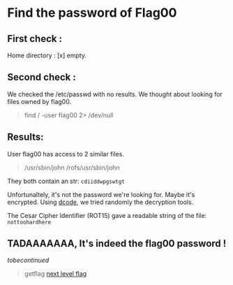 # Find the password of Flag00

## First check :
Home directory : \[x\] empty.

## Second check :
We checked the /etc/passwd with no results.
We thought about looking for files owned by flag00.

> find / -user flag00 2> /dev/null

## Results:

User flag00 has access to 2 similar files.

> /usr/sbin/john
> /rofs/usr/sbin/john

They both contain an str: `cdiiddwpgswtgt`

Unfortunaltely, it's not the password we're looking for.
Maybe it's encrypted.
Using [dcode](https://www.dcode.fr), we tried randomly the decryption tools.

The Cesar Cipher Identifier (ROT15) gave a readable string of the file: `nottoohardhere`

## TADAAAAAAA, It's indeed the flag00 password !

_tobecontinued_

> getflag
> [next level flag](https://github.com/XD-OB/snowcrash/blob/master/level00/flag)